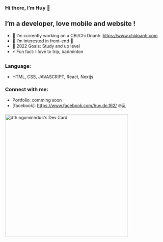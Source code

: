 ### Hi there, I’m Huy 👋
## I’m a developer, love mobile and website !
- 🔭 I’m currently working on a CBI/Chi Doanh: https://www.chidoanh.com
- 🌱 I’m interested in front-end 🤣
- 🥅 2022 Goals: Study and up level
- ⚡ Fun fact: I love to trip, badminton

### Language:
- HTML, CSS, JAVASCRIPT, React, Nextjs
### Connect with me:

- Portfolio: comming soon 
- [facebook]: https://www.facebook.com/huy.do.162/ 🤓💻



<a href="https://app.daily.dev/TuanHuy13"><img src="https://api.daily.dev/devcards/673f11963af3467a846f661fc0a33ee2.png?r=j9r" width="400" alt="dth.ngominhduc's Dev Card"/></a>
<!---
thichChiaSe/thichChiaSe is a ✨ special ✨ repository because its `README.md` (this file) appears on your GitHub profile.
You can click the Preview link to take a look at your changes.
--->
